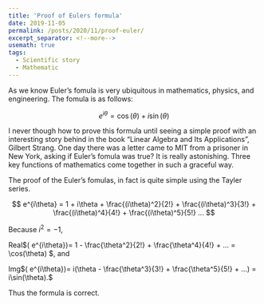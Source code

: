 ```yaml
---
title: 'Proof of Eulers formula'
date: 2019-11-05
permalink: /posts/2020/11/proof-euler/
excerpt_separator: <!--more-->
usemath: true
tags:
  - Scientific story
  - Mathematic
---
```


As we know Euler’s fomula is very ubiquitous in mathematics, physics, and engineering. The fomula is as follows:

$$e^{i\theta}=\cos(\theta)+i\sin(\theta)$$

I never though how to prove this formula until seeing a simple proof with an interesting story behind in the book “Linear Algebra and Its Applications”, Gilbert Strang. One day there was a letter came to MIT from a prisoner in New York, asking if Euler’s fomula was true? It is really astonishing. Three key functions of mathematics come together in such a graceful way.

<!--more-->

The proof of the Euler’s fomulas, in fact is quite simple using the Tayler series.

$$ e^{i\theta} = 1 + i\theta + \frac{(i\theta)^2}{2!} + \frac{(i\theta)^3}{3!} + \frac{(i\theta)^4}{4!} + \frac{(i\theta)^5}{5!} ... $$ 

Because $i^2=-1$, 

Real$( e^{i\theta})= 1 - \frac{\theta^2}{2!} + \frac{\theta^4}{4!} + ... = \cos(\theta)   $, and 

Img$( e^{i\theta})=  i(\theta - \frac{\theta^3}{3!} + \frac{\theta^5}{5!} + ...) = i\sin(\theta).$

Thus the formula is correct. 

